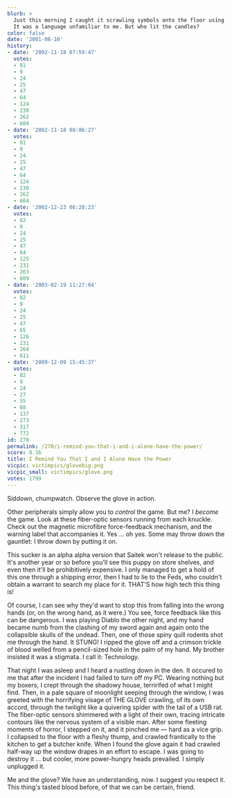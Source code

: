 ```yaml
---
blurb: >
  Just this morning I caught it scrawling symbols onto the floor using crimson lipstick.
  It was a language unfamiliar to me. But who lit the candles?
color: false
date: '2001-08-10'
history:
- date: '2002-11-18 07:59:47'
  votes:
  - 81
  - 9
  - 24
  - 25
  - 47
  - 64
  - 124
  - 230
  - 262
  - 604
- date: '2002-11-18 08:06:27'
  votes:
  - 81
  - 9
  - 24
  - 25
  - 47
  - 64
  - 124
  - 230
  - 262
  - 604
- date: '2002-12-23 06:28:23'
  votes:
  - 82
  - 9
  - 24
  - 25
  - 47
  - 64
  - 125
  - 231
  - 263
  - 609
- date: '2003-02-19 11:27:04'
  votes:
  - 82
  - 9
  - 24
  - 25
  - 47
  - 65
  - 126
  - 231
  - 264
  - 611
- date: '2009-12-09 15:45:37'
  votes:
  - 82
  - 9
  - 24
  - 27
  - 55
  - 68
  - 137
  - 273
  - 317
  - 772
id: 270
permalink: /270/i-remind-you-that-i-and-i-alone-have-the-power/
score: 8.16
title: I Remind You That I and I Alone Have the Power
vicpic: victimpics/glovebig.png
vicpic_small: victimpics/glove.png
votes: 1799
---
```


Siddown, chumpwatch. Observe the glove in action.

Other peripherals simply allow you to *control* the game. But me? I
*become* the game. Look at these fiber-optic sensors running from each
knuckle. Check out the magnetic microfibre force-feedback mechanism, and
the warning label that accompanies it. Yes ... oh yes. Some may throw
down the gauntlet: I throw down by putting it on.

This sucker is an alpha alpha version that Saitek won't release to the
public. It's another year or so before you'll see this puppy on store
shelves, and even then it'll be prohibitively expensive. I only managed
to get a hold of this one through a shipping error, then I had to lie to
the Feds, who couldn't obtain a warrant to search my place for it.
THAT'S how high tech this thing is!

Of course, I can see why they'd want to stop this from falling into the
wrong hands (or, on the wrong hand, as it were.) You see, force feedback
like this can be dangerous. I was playing Diablo the other night, and my
hand became numb from the clashing of my sword again and again onto the
collapsible skulls of the undead. Then, one of those spiny quill rodents
shot me through the hand. It STUNG! I ripped the glove off and a crimson
trickle of blood welled from a pencil-sized hole in the palm of my hand.
My brother insisted it was a stigmata. I call it: Technology.

That night I was asleep and I heard a rustling down in the den. It
occured to me that after the incident I had failed to turn off my PC.
Wearing nothing but my boxers, I crept through the shadowy house,
terririfed of what I might find. Then, in a pale square of moonlight
seeping through the window, I was greeted with the horrifying visage of
THE GLOVE crawling, of its own accord, through the twilight like a
quivering spider with the tail of a USB rat. The fiber-optic sensors
shimmered with a light of their own, tracing intricate contours like the
nervous system of a visible man. After some fleeting moments of horror,
I stepped on it, and it pinched me — hard as a vice grip. I collapsed
to the floor with a fleshy thump, and crawled frantically to the kitchen
to get a butcher knife. When I found the glove again it had crawled
half-way up the window drapes in an effort to escape. I was going to
destroy it ... but cooler, more power-hungry heads prevailed. I simply
unplugged it.

Me and the glove? We have an understanding, now. I suggest you respect
it. This thing's tasted blood before, of that we can be certain, friend.